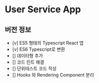 # User Service App

## 버전 정보

- [v] ES5 형태의 Typescript React 앱
- [v] ES6 Typescript로 변환
- [] 데이터형 추가
- [] 코드 린트 해결
- [] 단위테스트 코드 작성
- [] Hooks 와 Rendering Component 분리

